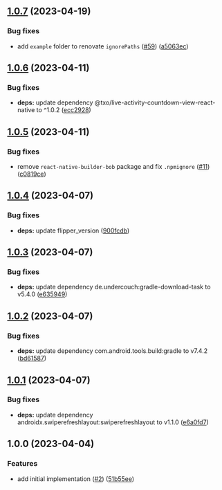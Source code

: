 ## [1.0.7](https://github.com/technology-studio/live-activity-countdown-react-native/compare/v1.0.6...v1.0.7) (2023-04-19)


### Bug fixes

* add `example` folder to renovate `ignorePaths` ([#59](https://github.com/technology-studio/live-activity-countdown-react-native/issues/59)) ([a5063ec](https://github.com/technology-studio/live-activity-countdown-react-native/commit/a5063ececd681b87ce5b4329b59e6e43a3a7017e))

## [1.0.6](https://github.com/technology-studio/live-activity-countdown-react-native/compare/v1.0.5...v1.0.6) (2023-04-11)


### Bug fixes

* **deps:** update dependency @txo/live-activity-countdown-view-react-native to ^1.0.2 ([ecc2928](https://github.com/technology-studio/live-activity-countdown-react-native/commit/ecc2928d635bf95f3b1d00f8bd23baf6e27eaeb9))

## [1.0.5](https://github.com/technology-studio/live-activity-countdown-react-native/compare/v1.0.4...v1.0.5) (2023-04-11)


### Bug fixes

* remove `react-native-builder-bob` package and fix `.npmignore` ([#11](https://github.com/technology-studio/live-activity-countdown-react-native/issues/11)) ([c0819ce](https://github.com/technology-studio/live-activity-countdown-react-native/commit/c0819ce2d94ee2e5adcf6a48325696adde5aed0a))

## [1.0.4](https://github.com/technology-studio/live-activity-countdown-react-native/compare/v1.0.3...v1.0.4) (2023-04-07)


### Bug fixes

* **deps:** update flipper_version ([900fcdb](https://github.com/technology-studio/live-activity-countdown-react-native/commit/900fcdb548f80920a3877155ef4a18759f96d8c4))

## [1.0.3](https://github.com/technology-studio/live-activity-countdown-react-native/compare/v1.0.2...v1.0.3) (2023-04-07)


### Bug fixes

* **deps:** update dependency de.undercouch:gradle-download-task to v5.4.0 ([e635949](https://github.com/technology-studio/live-activity-countdown-react-native/commit/e63594999e87bdf053b623233120631c7a0b8935))

## [1.0.2](https://github.com/technology-studio/live-activity-countdown-react-native/compare/v1.0.1...v1.0.2) (2023-04-07)


### Bug fixes

* **deps:** update dependency com.android.tools.build:gradle to v7.4.2 ([bd61587](https://github.com/technology-studio/live-activity-countdown-react-native/commit/bd615874751e5e357c614070e17940823f07446f))

## [1.0.1](https://github.com/technology-studio/live-activity-countdown-react-native/compare/v1.0.0...v1.0.1) (2023-04-07)


### Bug fixes

* **deps:** update dependency androidx.swiperefreshlayout:swiperefreshlayout to v1.1.0 ([e6a0fd7](https://github.com/technology-studio/live-activity-countdown-react-native/commit/e6a0fd77daf10481dcfc70e94c1df490c1684694))

## 1.0.0 (2023-04-04)


### Features

* add initial implementation ([#2](https://github.com/technology-studio/live-activity-countdown-react-native/issues/2)) ([51b55ee](https://github.com/technology-studio/live-activity-countdown-react-native/commit/51b55ee44bd670089ba06066e38de30dd5a1d0b7))
